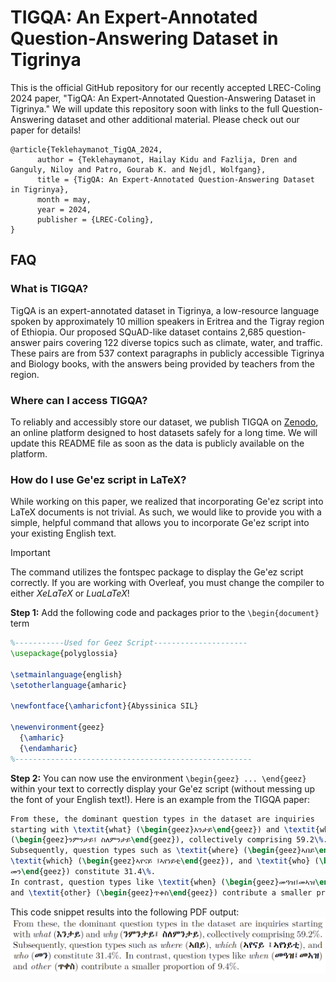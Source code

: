 # TIGQA: An Expert-Annotated Question-Answering Dataset in Tigrinya

This is the official GitHub repository for our recently accepted LREC-Coling 2024 paper, "TigQA: An Expert-Annotated Question-Answering Dataset in Tigrinya." We will update this repository soon with links to the full Question-Answering dataset and other additional material. Please check out our paper for details!

    @article{Teklehaymanot_TigQA_2024,
          author = {Teklehaymanot, Hailay Kidu and Fazlija, Dren and Ganguly, Niloy and Patro, Gourab K. and Nejdl, Wolfgang},
          title = {TigQA: An Expert-Annotated Question-Answering Dataset in Tigrinya},
          month = may,
          year = 2024,
          publisher = {LREC-Coling},
    }


## FAQ

### What is TIGQA?
TigQA is an expert-annotated dataset in Tigrinya, a low-resource language spoken by approximately 10 million speakers in Eritrea and the Tigray region of Ethiopia. Our proposed SQuAD-like dataset contains 2,685 question-answer pairs covering 122 diverse topics such as climate, water, and traffic. These pairs are from 537 context paragraphs in publicly accessible Tigrinya and Biology books, with the answers being provided by teachers from the region.

### Where can I access TIGQA?
To reliably and accessibly store our dataset, we  publish TIGQA on [Zenodo](https://zenodo.org/records/11423987), an online platform designed to host datasets safely for a long time. We will update this README file as soon as the data is publicly available on the platform.

### How do I use Ge'ez script in LaTeX?
While working on this paper, we realized that incorporating Ge'ez script into LaTeX documents is not trivial. As such, we would like to provide you with a simple, helpful command that allows you to incorporate Ge'ez script into your existing English text.

> [!IMPORTANT]
> The command utilizes the fontspec package to display the Ge'ez script correctly. If you are working with Overleaf, you must change the compiler to either *XeLaTeX* or *LuaLaTeX*!

**Step 1:** Add the following code and packages prior to the `\begin{document}` term  
```latex
%-----------Used for Geez Script---------------------
\usepackage{polyglossia}

\setmainlanguage{english}
\setotherlanguage{amharic}

\newfontface{\amharicfont}{Abyssinica SIL}

\newenvironment{geez}
  {\amharic}
  {\endamharic}
%-----------------------------------------------------
```

**Step 2:** You can now use the environment `\begin{geez} ... \end{geez}` within your text to correctly display your Ge'ez script (without messing up the font of your English text!). Here is an example from the TIGQA paper:
```latex
From these, the dominant question types in the dataset are inquiries 
starting with \textit{what} (\begin{geez}እንታይ\end{geez}) and \textit{why} 
(\begin{geez}ንምንታይ፤ ስለምንታይ\end{geez}), collectively comprising 59.2\%. 
Subsequently, question types such as \textit{where} (\begin{geez}ኣበይ\end{geez}),
\textit{which} (\begin{geez}ኣየናይ ፤ኣየነይቲ\end{geez}), and \textit{who} (\begin{geez}
መን\end{geez}) constitute 31.4\%. 
In contrast, question types like \textit{when} (\begin{geez}መዓዝ፤መኣዝ\end{geez})
and \textit{other} (\begin{geez}ጥቀስ\end{geez}) contribute a smaller proportion of 9.4\%.
```

This code snippet results into the following PDF output:
![Screenshot of a PDF, which displays both latin characters and Ge'ez script](images/geez_command_output.png)
